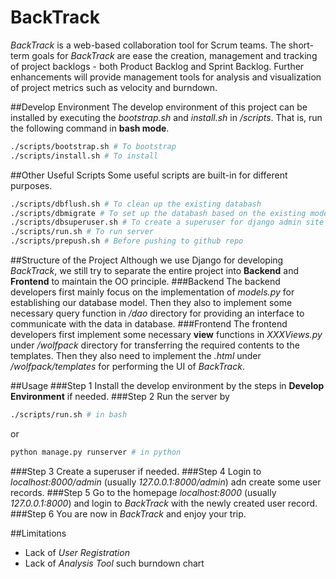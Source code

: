 # BackTrack
*BackTrack* is a web-based collaboration tool for Scrum teams. The short-term goals for *BackTrack* are ease the creation, management and tracking of project backlogs - both Product Backlog and Sprint Backlog. Further enhancements will provide management tools for analysis and visualization of project metrics such as velocity and burndown.

##Develop Environment
The develop environment of this project can be installed by executing the *bootstrap.sh* and *install.sh* in */scripts*. That is, run the following command in **bash mode**.
```bash
./scripts/bootstrap.sh # To bootstrap
./scripts/install.sh # To install
```

##Other Useful Scripts
Some useful scripts are built-in for different purposes.
```bash
./scripts/dbflush.sh # To clean up the existing databash
./scripts/dbmigrate # To set up the databash based on the existing models
./scripts/dbsuperuser.sh # To create a superuser for django admin site
./scripts/run.sh # To run server
./scripts/prepush.sh # Before pushing to github repo
```

##Structure of the Project
Although we use Django for developing *BackTrack*, we still try to separate the entire project into **Backend** and **Frontend** to maintain the OO principle. 
###Backend
The backend developers first mainly focus on the implementation of *models.py* for establishing our database model. Then they also to implement some necessary query function in */dao* directory for providing an interface to communicate with the data in database.
###Frontend
The frontend developers first implement some necessary **view** functions in *XXXViews.py* under */wolfpack* directory for transferring the required contents to the templates. Then they also need to implement the *.html* under */wolfpack/templates* for performing the UI of *BackTrack*.

##Usage
###Step 1
Install the develop environment by the steps in **Develop Environment** if needed.
###Step 2
Run the server by 
```bash
./scripts/run.sh # in bash
```
or
```python
python manage.py runserver # in python
```
###Step 3
Create a superuser if needed.
###Step 4
Login to *localhost:8000/admin* (usually *127.0.0.1:8000/admin*) adn create some user records.
###Step 5
Go to the homepage *localhost:8000* (usually *127.0.0.1:8000*) and login to *BackTrack* with the newly created user record.
###Step 6
You are now in *BackTrack* and enjoy your trip.

##Limitations
- Lack of *User Registration*
- Lack of *Analysis Tool* such burndown chart
